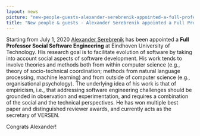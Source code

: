 ```yaml
---
layout: news
picture: "new-people-guests-alexander-serebrenik-appointed-a-full-professor-social-software-engineering.jpeg"
title: "New people & guests - Alexander Serebrenik appointed a Full Professor Social Software Engineering"
---
```


<p>
<style type="text/css"><!--td {border: 1px solid #ccc;}br {mso-data-placement:same-cell;}-->
</style>
Starting from July 1, 2020 <a href="https://www.win.tue.nl/~aserebre/">Alexander Serebrenik</a> has been appointed a <strong>Full Professor Social Software Engineering</strong> at Eindhoven University of Technology. His research goal is to facilitate evolution of software by taking into account social aspects of software development. His work tends to involve theories and methods both from within computer science (e.g., theory of socio-technical coordination; methods from natural language processing, machine learning) and from outside of computer science (e.g., organisational psychology). The underlying idea of his work is that of empiricism, i.e., that addressing software engineering challenges should be grounded in observation and experimentation, and requires a combination of the social and the technical perspectives. He has won multiple best paper and distinguished reviewer awards, and currently acts as the secretary of VERSEN.</p>

<p>Congrats Alexander!</p>

		